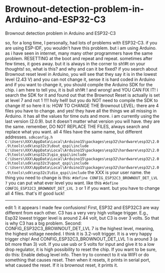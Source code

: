 # Brownout-detection-problem-in-Arduino-and-ESP32-C3
Brownout detection problem in Arduino and ESP32-C3

so, for a long time, I personally, had lots of problems with ESP32-C3. if you are using ESP-IDF, you wouldn't have this problem. but i am using Arduino. as i have seen in internet, many many other programmers have the same problem. RESETTING at the boot and repeat and repeat. sometimes after few times, it goes away. but it is always in the corner to sh!#t on your thoughts! so, what is this? and why and can it be fixed?
if you search about Brownout reset level in Arduino, you will see that they say it is in the lowest level (2.43 V) and you can not change it, sense it is hard coded in Arduino and if you want to change it, you should compile the Arduino SDK for the chip.
i am here to tell you, it is bull sh!#t ! and wrong! and YOU CAN FIX IT! 
i search the SDK for it and found out that the Brownout Reset is actually is set at level 7 and not 1 !!!! holy hell! but you do NOT need to compile the SDK to change it! 
so here it is:
HOW TO CHANGE THE Brownout LEVEL:
there are 4 files you have to change. and yes! they have all the things we all missing in Arduino. it has all the values for time outs and more.
i am currently using the last version (2.0.9). but it doesn't matter what version you will have. they are the same. remember, DO NOT REPLACE THE FILES, always search and replace what you want. 
all 4 files have the same name, but different addresses.
`sdkconfig.h`
`C:\Users\XXX\AppData\Local\Arduino15\packages\esp32\hardware\esp32\2.0.9\tools\sdk\esp32c3\dout_qspi\include`
`C:\Users\XXX\AppData\Local\Arduino15\packages\esp32\hardware\esp32\2.0.9\tools\sdk\esp32c3\qio_qspi\include`
`C:\Users\XXX\AppData\Local\Arduino15\packages\esp32\hardware\esp32\2.0.9\tools\sdk\esp32c3\qout_qspi\include`
`C:\Users\XXX\AppData\Local\Arduino15\packages\esp32\hardware\esp32\2.0.9\tools\sdk\esp32c3\dio_qspi\include`
the XXX is your user name.
the thing you need to change is this:
`#define CONFIG_ESP32C3_BROWNOUT_DET_LVL 7`
you can put what ever level you want. like this
`#define CONFIG_ESP32C3_BROWNOUT_DET_LVL 3`
or 1 if you want.
but you have to change all 4 files.
that's it! 
good luck!

-----------------
edit 1:
it appears I made few confusions! First, ESP32 and ESP32C3 are way different from each other. C3 has a very very high voltage trigger. E.g., Esp32 lowest trigger level is around 2.44 volt, but C3 is over 3 volts. So that is why C3 has a big problem.
Second:
CONFIG_ESP32C3_BROWNOUT_DET_LVL 7 is the highest level, meaning, the highest voltage needed. I think it is 3.2-volt trigger. It is a very happy trigger chip! And CONFIG_ESP32C3_BROWNOUT_DET_LVL 1 is around 3 (a bit more than 3) volt. If you use usb or 5 volts for input and give it to a low drop regulator, it is high possibility to reset the chip. If you want to be sure, do this:
Enable debug level info. Then try to connect to it via WIFI or do something that causes reset. Then when it resets, it prints in serial port, what caused the reset. If it is brownout reset, it prints it.


